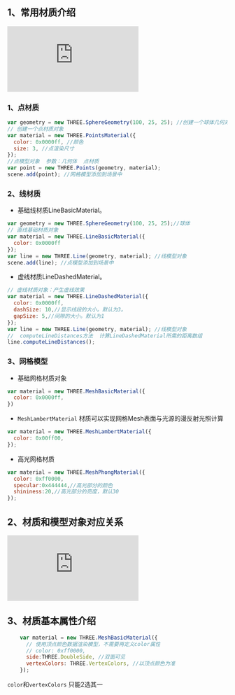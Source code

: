 ## 1、常用材质介绍
<embed src="http://www.yanhuangxueyuan.com/upload/threejs25%E6%9D%90%E8%B4%A8Material.svg">

### 1、点材质
```js
var geometry = new THREE.SphereGeometry(100, 25, 25); //创建一个球体几何对象
// 创建一个点材质对象
var material = new THREE.PointsMaterial({
  color: 0x0000ff, //颜色
  size: 3, //点渲染尺寸
});
//点模型对象  参数：几何体  点材质
var point = new THREE.Points(geometry, material);
scene.add(point); //网格模型添加到场景中
```
### 2、线材质
+ 基础线材质LineBasicMaterial。
```js
var geometry = new THREE.SphereGeometry(100, 25, 25);//球体
// 直线基础材质对象
var material = new THREE.LineBasicMaterial({
  color: 0x0000ff
});
var line = new THREE.Line(geometry, material); //线模型对象
scene.add(line); //点模型添加到场景中
```
+ 虚线材质LineDashedMaterial。
```js
// 虚线材质对象：产生虚线效果
var material = new THREE.LineDashedMaterial({
  color: 0x0000ff,
  dashSize: 10,//显示线段的大小。默认为3。
  gapSize: 5,//间隙的大小。默认为1
});
var line = new THREE.Line(geometry, material); //线模型对象
//  computeLineDistances方法  计算LineDashedMaterial所需的距离数组
line.computeLineDistances();
```
### 3、网格模型
+ 基础网格材质对象
```js
var material = new THREE.MeshBasicMaterial({
  color: 0x0000ff,
})
```
+ `MeshLambertMaterial` 材质可以实现网格Mesh表面与光源的漫反射光照计算
```js
var material = new THREE.MeshLambertMaterial({
  color: 0x00ff00,
});
```
+ 高光网格材质
```js
var material = new THREE.MeshPhongMaterial({
  color: 0xff0000,
  specular:0x444444,//高光部分的颜色
  shininess:20,//高光部分的亮度，默认30
});
```
## 2、材质和模型对象对应关系
<embed src="http://www.yanhuangxueyuan.com/upload/threejs25%E6%9D%90%E8%B4%A8%E5%92%8C%E6%A8%A1%E5%9E%8B%E5%AF%B9%E5%BA%94%E5%85%B3%E7%B3%BB.svg">

## 3、材质基本属性介绍
```js
    var material = new THREE.MeshBasicMaterial({
      // 使用顶点颜色数据渲染模型，不需要再定义color属性
      // color: 0xff0000,
      side:THREE.DoubleSide, //双面可见
      vertexColors: THREE.VertexColors, //以顶点颜色为准
    });
```
`color`和`vertexColors` 只能2选其一
